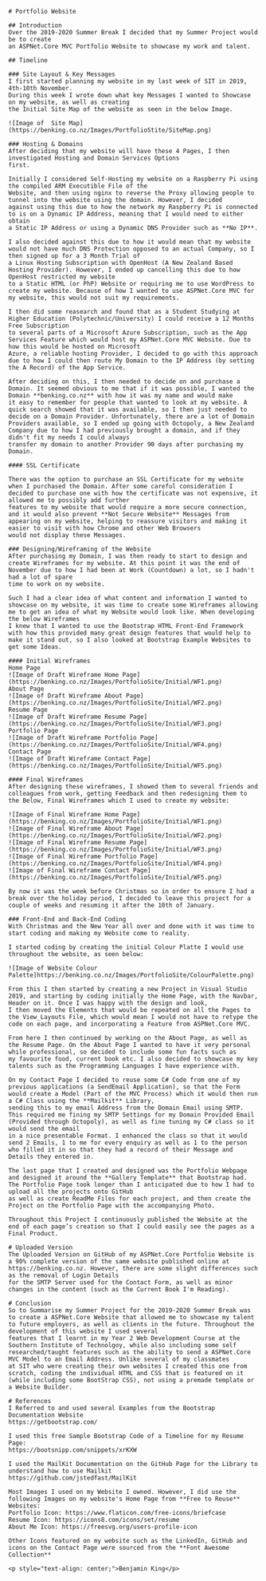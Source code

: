 	# Portfolio Website

	## Introduction
	Over the 2019-2020 Summer Break I decided that my Summer Project would be to create
	an ASPNet.Core MVC Portfolio Website to showcase my work and talent.

	## Timeline

	### Site Layout & Key Messages
	I first started planning my website in my last week of SIT in 2019, 4th-10th November.
	During this week I wrote down what key Messages I wanted to Showcase on my website, as well as creating 
	the Initial Site Map of the website as seen in the below Image.

	![Image of 	Site Map](https://benking.co.nz/Images/PortfolioStite/SiteMap.png)

	### Hosting & Domains
	After deciding that my website will have these 4 Pages, I then investigated Hosting and Domain Services Options
	first.

	Initially I considered Self-Hosting my website on a Raspberry Pi using the compiled ARM Executible File of the 
	Website, and then using nginx to reverse the Proxy allowing people to tunnel into the website using the domain. However, I decided
	against using this due to how the network my Raspberry Pi is connected to is on a Dynamic IP Address, meaning that I would need to either obtain
	a Static IP Address or using a Dynamic DNS Provider such as **No IP**.

	I also decided against this due to how it would mean that my website would not have much DNS Protection opposed to an actual Company, so I then signed up for a 3 Month Trial of
	a Linux Hosting Subscription with OpenHost (A New Zealand Based Hosting Provider). However, I ended up cancelling this due to how OpenHost restricted my website
	to a Static HTML (or PhP) Website or requiring me to use WordPress to create my website. Because of how I wanted to use ASPNet.Core MVC for my website, this would not suit my requirements.

	I then did some reasearch and found that as a Student Studying at Higher Education (Polytechnic/University) I could receive a 12 Months Free Subscription
	to several parts of a Microsoft Azure Subscription, such as the App Services Feature which would host my ASPNet.Core MVC Website. Due to how this would be hosted on Microsoft
	Azure, a reliable hosting Provider, I decided to go with this approach due to how I could then route My Domain to the IP Address (by setting the A Record) of the App Service.

	After deciding on this, I then needed to decide on and purchase a Domain. It seemed obvious to me that if it was possible, I wanted the Domain **benking.co.nz** with how it was my name and would make
	it easy to remember for people that wanted to look at my website. A quick search showed that it was available, so I then just needed to decide on a Domain Provider. Unfortunately, there are a lot of Domain
	Providers available, so I ended up going with Octopoly, a New Zealand Company due to how I had previously brought a domain, and if they didn't fit my needs I could always
	transfer my domain to another Provider 90 days after purchasing my Domain.

	#### SSL Certificate

	There was the option to purchase an SSL Certificate for my website when I purchased the Domain. After some careful consideration I decided to purchase one with how the certificate was not expensive, it allowed me to possibly add further
	features to my website that would require a more secure connection, and it would also prevent **Not Secure Website** Messages from appearing on my website, helping to reassure visitors and making it easier to visit with how Chrome and other Web Browsers
	would not display these Messages.

	### Designing/Wireframing of the Website
	After purchasing my Domain, I was then ready to start to design and create Wireframes for my website. At this point it was the end of November due to how I had been at Work (Countdown) a lot, so I hadn't had a lot of spare
	time to work on my website.

	Such I had a clear idea of what content and information I wanted to showcase on my website, it was time to create some Wireframes allowing me to get an idea of what my Website would look like. When developing the below Wireframes
	I knew that I wanted to use the Bootstrap HTML Front-End Framework with how this provided many great design features that would help to make it stand out, so I also looked at Bootstrap Example Websites to get some Ideas.

	#### Initial Wireframes
	Home Page
	![Image of Draft Wireframe Home Page](https://benking.co.nz/Images/PortfolioSite/Initial/WF1.png)
	About Page
	![Image of Draft Wireframe About Page](https://benking.co.nz/Images/PortfolioSite/Initial/WF2.png)
	Resume Page
	![Image of Draft Wireframe Resume Page](https://benking.co.nz/Images/PortfolioSite/Initial/WF3.png)
	Portfolio Page
	![Image of Draft Wireframe Portfolio Page](https://benking.co.nz/Images/PortfolioSite/Initial/WF4.png)
	Contact Page
	![Image of Draft Wireframe Contact Page](https://benking.co.nz/Images/PortfolioSite/Initial/WF5.png)

	#### Final Wireframes
	After designing these wireframes, I showed them to several friends and colleagues from work, getting Feedback and then redesigning them to the Below, Final Wireframes which I used to create my website:

	![Image of Final Wireframe Home Page](https://benking.co.nz/Images/PortfolioSite/Initial/WF1.png)
	![Image of Final Wireframe About Page](https://benking.co.nz/Images/PortfolioSite/Initial/WF2.png)
	![Image of Final Wireframe Resume Page](https://benking.co.nz/Images/PortfolioSite/Initial/WF3.png)
	![Image of Final Wireframe Portfolio Page](https://benking.co.nz/Images/PortfolioSite/Initial/WF4.png)
	![Image of Final Wireframe Contact Page](https://benking.co.nz/Images/PortfolioSite/Initial/WF5.png)

	By now it was the week before Christmas so in order to ensure I had a break over the holiday period, I decided to leave this project for a couple of weeks and resuming it after the 10th of January.

	### Front-End and Back-End Coding
	With Christmas and the New Year all over and done with it was time to start coding and making my Website come to reality.

	I started coding by creating the initial Colour Platte I would use throughout the website, as seen below:

	![Image of Website Colour Palette]https://benking.co.nz/Images/PortfolioSite/ColourPalette.png)

	From this I then started by creating a new Project in Visual Studio 2019, and starting by coding initially the Home Page, with the Navbar, Header on it. Once I was happy with the design and look,
	I then moved the Elements that would be repeated on all the Pages to the View_Layouts File, which would mean I would not have to retype the code on each page, and incorporating a Feature from ASPNet.Core MVC.

	From here I then continued by working on the About Page, as well as the Resume Page. On the About Page I wanted to have it very personal while professional, so decided to include some fun facts such as 
	my favourite food, current book etc. I also decided to showcase my key talents such as the Programming Languages I have experience with.

	On my Contact Page I decided to reuse some C# Code from one of my previous applications (a SendEmail Application), so that the Form would create a Model (Part of the MVC Process) which it would then run a C# Class using the **Mailkit** Library,
	sending this to my email Address from the Domain Email using SMTP. This required me fining my SMTP Settings for my Domain Provided Email (Provided through Octopoly), as well as fine tuning my C# class so it would send the email
	in a nice presentable Format. I enhanced the class so that it would send 2 Emails, 1 to me for every enquiry as well as 1 to the person who filled it in so that they had a record of their Message and Details they entered in.

	The last page that I created and designed was the Portfolio Webpage and designed it around the **Gallery Template** that Bootstrap had. The Portfolio Page took longer than I anticipated due to how I had to upload all the projects onto GitHub
	as well as create ReadMe Files for each project, and then create the Project on the Portfolio Page with the accompanying Photo.

	Throughout this Project I continuously published the Website at the end of each page’s creation so that I could easily see the pages as a Final Product.

	# Uploaded Version
	The Uploaded Version on GitHub of my ASPNet.Core Portfolio Website is a 90% complete version of the same website published online at https://benking.co.nz. However, there are some slight differences such as the removal of Login Details
	for the SMTP Server used for the Contact Form, as well as minor changes in the content (such as the Current Book I'm Reading).

	# Conclusion
	So to Summarise my Summer Project for the 2019-2020 Summer Break was to create a ASPNet.Core Website that allowed me to showcase my talent to future employers, as well as clients in the future. Throughout the development of this website I used several
	features that I learnt in my Year 2 Web Development Course at the Southern Institute of Technolgoy, while also including some self researched/taught features such as the ability to send a ASPNet.Core MVC Model to an Email Address. Unlike several of my classmates
	at SIT who were creating their own websites I created this one from scratch, coding the individual HTML and CSS that is featured on it (while including some BootStrap CSS), not using a premade template or a Website Builder.	
	
	# References
	I Referred to and used several Examples from the Bootstrap Documentation Website
	https://getbootstrap.com/

	I used this free Sample Bootstrap Code of a Timeline for my Resume Page:
	https://bootsnipp.com/snippets/xrKXW

	I used the MailKit Documentation on the GitHub Page for the Library to understand how to use Mailkit
	https://github.com/jstedfast/MailKit

	Most Images I used on my Website I owned. However, I did use the following Images on my website's Home Page from **Free to Reuse** Websites:
	Portfolio Icon: https://www.flaticon.com/free-icons/briefcase
	Resume Icon: https://icons8.com/icons/set/resume
	About Me Icon: https://freesvg.org/users-profile-icon

	Other Icons featured on my website such as the LinkedIn, GitHub and icons on the Contact Page were sourced from the **Font Awesome Collection**

	<p style="text-align: center;">Benjamin King</p>